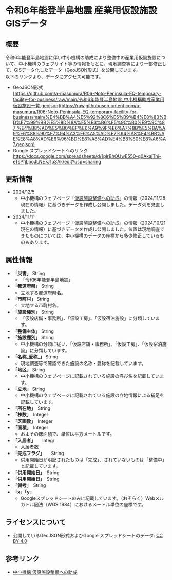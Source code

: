 # 令和6年能登半島地震 産業用仮設施設GISデータ
## 概要
令和6年能登半島地震に伴い中小機構の助成により整備中の産業用仮設施設について、中小機構のウェブサイト等の情報をもとに、現地調査等により一部修正して、GISデータ化したデータ（GeoJSON形式）を公開しています。  
以下のリンクより、データにアクセス可能です。
- GeoJSON形式  
[https://github.com/a-masumura/R06-Noto-Peninsula-EQ-temporary-facility-for-business/raw/main/令和6年能登半島地震_中小機構助成産業用仮設施設一覧.geojson](https://raw.githubusercontent.com/a-masumura/R06-Noto-Peninsula-EQ-temporary-facility-for-business/main/%E4%BB%A4%E5%92%8C6%E5%B9%B4%E8%83%BD%E7%99%BB%E5%8D%8A%E5%B3%B6%E5%9C%B0%E9%9C%87_%E4%B8%AD%E5%B0%8F%E6%A9%9F%E6%A7%8B%E5%8A%A9%E6%88%90%E7%94%A3%E6%A5%AD%E7%94%A8%E4%BB%AE%E8%A8%AD%E6%96%BD%E8%A8%AD%E4%B8%80%E8%A6%A7.geojson)
- Google スプレッドシートへのリンク  
https://docs.google.com/spreadsheets/d/1plrBhOUwE550-q0AkajTni-eTsPfjLpoJLNE7J1p3Ak/edit?usp=sharing

## 更新情報
- 2024/12/5
  - 中小機構のウェブページ「[仮設施設整備への助成](https://www.smrj.go.jp/reconstruction/noto_peninsula_20240101/support/temporary/index.html)」の情報（2024/11/28現在の情報）に基づきデータを作成し公開しました。データ列を見直しました。
- 2024/11/11
  - 中小機構のウェブページ「[仮設施設整備への助成](https://www.smrj.go.jp/reconstruction/noto_peninsula_20240101/support/temporary/index.html)」の情報（2024/10/21現在の情報）に基づきデータを作成し公開しました。位置は現地調査できたものについては、中小機構のデータの座標から多少修正しているものもあります。


## 属性情報
- **「災害」**	String
  - 「令和6年能登半島地震」
- **「都道府県」**	String
  - 立地する都道府県名。
- **「市町村」**	String
  - 立地する市町村名。
- **「施設種別」**	String
  - 「仮設店舗・事務所」、「仮設工房」、「仮設宿泊施設」に分類しています。
- **「整備主体」**	String
- **「施設種別」**	String
  - 中小機構の分類に従い、「仮設店舗・事務所」、「仮設工房」、「仮設宿泊施設」に分類しています。
- **「名称_愛称_」**	String
  - 現地調査等で確認できた施設の名称・愛称を記載しています。
- **「地区」**	String
  - 中小機構のウェブページに記載されている施設の呼び名を記載しています。
- **「立地」**	String
  - 中小機構のウェブページに記載されている施設の立地情報による補足を記載しています。
- **「所在地」**　String
- **「棟数」**　Integer
- **「区画数」**　Integer
- **「面積」**　Integer
  - およその床面積で、単位は平方メートルです。
- **「入居者」**　　Integr
  - 入居者数
- **「完成フラグ」**　　String
  - 供用開始日が明記されたものは「完成」、されていないものは「整備中」と記載しています。
- **「供用開始日」**　String
- **「供用開始日」**　String
- **「備考」**　String
- **「x」「y」**
  - Googleスプレッドシートのみに記載しています。（おそらく）Webメルカトル図法（WGS 1984）におけるメートル単位の座標です。

## ライセンスについて  
- 公開しているGeoJSON形式およびGoogle スプレッドシートのデータ: [CC BY 4.0](https://creativecommons.org/licenses/by/4.0/)

## 参考リンク
- [中小機構 仮設施設整備への助成](https://www.smrj.go.jp/reconstruction/noto_peninsula_20240101/support/temporary/index.html)
